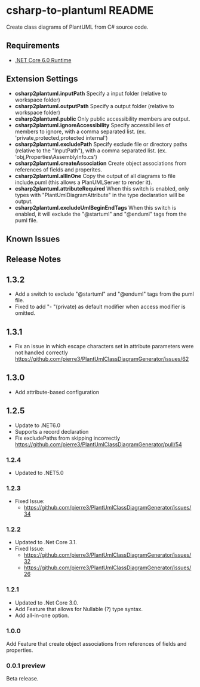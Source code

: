 # csharp-to-plantuml README

Create class diagrams of PlantUML from C# source code.

## Requirements
- [.NET Core 6.0 Runtime](https://dotnet.microsoft.com/download/dotnet-core/6.0/runtime) 

## Extension Settings

- __csharp2plantuml.inputPath__
  Specify a input folder (relative to workspace folder)
- __csharp2plantuml.outputPath__
  Specify a output folder (relative to workspace folder)
- __csharp2plantuml.public__
  Only public accessibility members are output.
- __csharp2plantuml.ignoreAccessibility__
  Specify accessibiliies of members to ignore, with a comma separated list. (ex. 'private,protected,protected internal')
- __csharp2plantuml.excludePath__
  Specify exclude file or directory paths (relative to the \"InputPath\"), with a comma separated list. (ex. 'obj,Properties\\AssemblyInfo.cs')
- __csharp2plantuml.createAssociation__
  Create object associations from references of fields and properites.
- __csharp2plantuml.allInOne__
  Copy the output of all diagrams to file include.puml (this allows a PlanUMLServer to render it).
- __csharp2plantuml.attributeRequired__
  When this switch is enabled, only types with "PlantUmlDiagramAttribute" in the type declaration will be output.
- __csharp2plantuml.excludeUmlBeginEndTags__
  When this switch is enabled, it will exclude the \"@startuml\" and \"@enduml\" tags from the puml file.

## Known Issues


## Release Notes
## 1.3.2
- Add a switch to exclude "@startuml" and "@enduml" tags from the puml file. 
- Fixed to add "- "(private) as default modifier when access modifier is omitted.

## 1.3.1
- Fix an issue in which escape characters set in attribute parameters were not handled correctly  
  https://github.com/pierre3/PlantUmlClassDiagramGenerator/issues/62
  
## 1.3.0
- Add attribute-based configuration
  
## 1.2.5
- Update to .NET6.0
- Supports a record declaration
- Fix excludePaths from skipping incorrectly  
  https://github.com/pierre3/PlantUmlClassDiagramGenerator/pull/54

### 1.2.4
- Updated to .NET5.0

### 1.2.3
- Fixed Issue: 
    - https://github.com/pierre3/PlantUmlClassDiagramGenerator/issues/34

### 1.2.2
- Updated to .Net Core 3.1.
- Fixed Issue: 
    - https://github.com/pierre3/PlantUmlClassDiagramGenerator/issues/32
    - https://github.com/pierre3/PlantUmlClassDiagramGenerator/issues/26

### 1.2.1  
- Updated to .Net Core 3.0.
- Add Feature that allows for Nullable (?) type syntax.
- Add all-in-one option.

### 1.0.0
Add Feature that create object associations from references of fields and properties. 

### 0.0.1 preview
Beta release.
